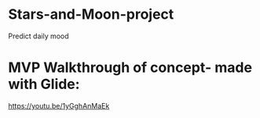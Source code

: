 # Stars-and-Moon-project
Predict daily mood 

# MVP Walkthrough of concept- made with Glide:
https://youtu.be/1yGghAnMaEk
